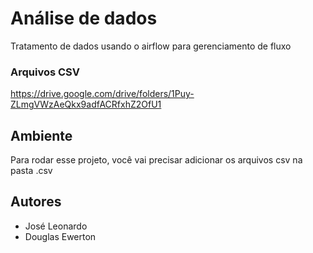 # Análise de dados

Tratamento de dados usando o airflow para gerenciamento de fluxo

### Arquivos CSV

https://drive.google.com/drive/folders/1Puy-ZLmgVWzAeQkx9adfACRfxhZ2OfU1

## Ambiente

Para rodar esse projeto, você vai precisar adicionar os arquivos csv na pasta .csv

## Autores

- José Leonardo
- Douglas Ewerton
